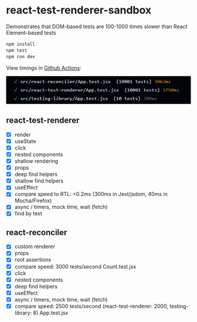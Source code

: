 # react-test-renderer-sandbox

Demonstrates that DOM-based tests are 100-1000 times slower than React Element-based tests

```bash
npm install
npm test
npm run dev
```

View timings in [Github Actions](https://github.com/larsthorup/react-test-renderer-sandbox/actions/workflows/ci.yml):

![Timing for react-test-rendere / react-reconciler vs React Testing Library](./react-test-renderer-sandbox@590ba9c.png)

## react-test-renderer

- [x] render
- [x] useState
- [x] click
- [x] nested components
- [x] shallow rendering
- [x] props
- [x] deep find helpers
- [x] shallow find helpers
- [x] useEffect
- [x] compare speed to RTL: <0.2ms (300ms in Jest/jsdom, 40ms in Mocha/Firefox)
- [x] async / timers, mock time, wait (fetch)
- [x] find by text

## react-reconciler

- [x] custom renderer
- [x] props
- [x] root assertions
- [x] compare speed: 3000 tests/second Count.test.jsx
- [x] click
- [x] nested components
- [x] deep find helpers
- [x] useEffect
- [x] async / timers, mock time, wait (fetch)
- [x] compare speed: 2500 tests/second (react-test-renderer: 2000, testing-library: 8) App.test.jsx
